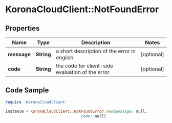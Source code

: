 # KoronaCloudClient::NotFoundError

## Properties

Name | Type | Description | Notes
------------ | ------------- | ------------- | -------------
**message** | **String** | a short description of the error in english | [optional] 
**code** | **String** | the code for client-side evaluation of the error | [optional] 

## Code Sample

```ruby
require 'KoronaCloudClient'

instance = KoronaCloudClient::NotFoundError.new(message: null,
                                 code: null)
```


